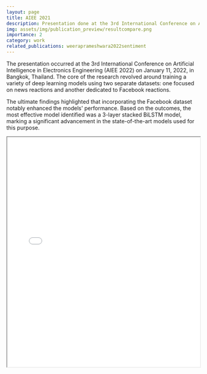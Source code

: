 ```yaml
---
layout: page
title: AIEE 2021
description: Presentation done at the 3rd International Conference on Artificial Intelligence in Electronics Engineering (AIEE 2022)
img: assets/img/publication_preview/resultcompare.png
importance: 2
category: work
related_publications: weeraprameshwara2022sentiment
---
```



The presentation occurred at the 3rd International Conference on Artificial Intelligence in Electronics Engineering (AIEE 2022) on January 11, 2022, in Bangkok, Thailand. The core of the research revolved around training a variety of deep learning models using two separate datasets: one focused on news reactions and another dedicated to Facebook reactions.

The ultimate findings highlighted that incorporating the Facebook dataset notably enhanced the models' performance. Based on the outcomes, the most effective model identified was a 3-layer stacked BiLSTM model, marking a significant advancement in the state-of-the-art models used for this purpose.

<div class="content">
  <!-- Embed the PDF -->
  <iframe src="{{ '/assets/pdf/AIEE_2022.pdf' | relative_url }}" width="100%" height="600px"></iframe>
</div>
